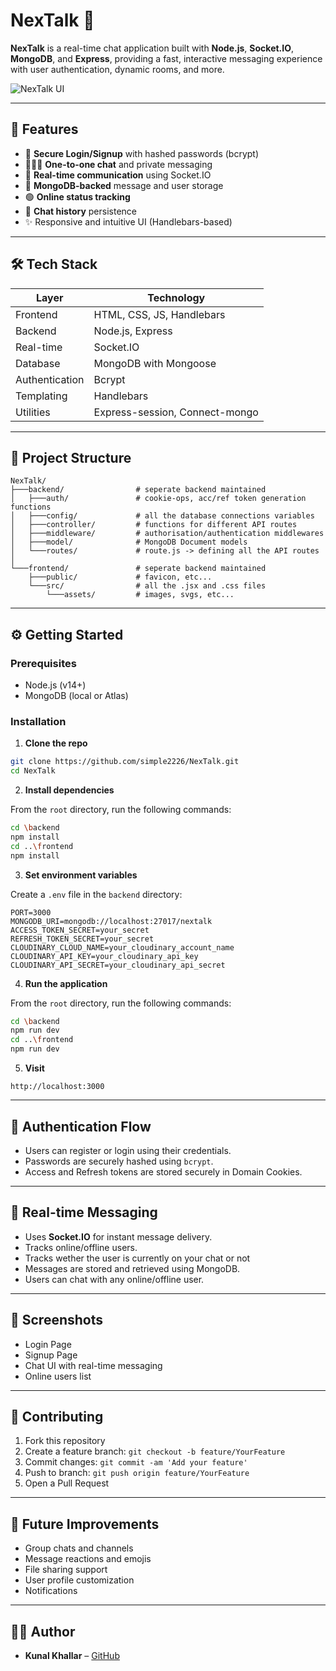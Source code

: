 # NexTalk 💬

**NexTalk** is a real-time chat application built with **Node.js**, **Socket.IO**, **MongoDB**, and **Express**, providing a fast, interactive messaging experience with user authentication, dynamic rooms, and more.

![NexTalk UI](https://github.com/simple2226/NexTalk/assets/preview-image.png) <!-- Replace with a real screenshot if available -->

---

## 🚀 Features

- 🔐 **Secure Login/Signup** with hashed passwords (bcrypt)
- 🧑‍🤝‍🧑 **One-to-one chat** and private messaging
- 💬 **Real-time communication** using Socket.IO
- 📁 **MongoDB-backed** message and user storage
- 🟢 **Online status tracking**
- 📜 **Chat history** persistence
- ✨ Responsive and intuitive UI (Handlebars-based)

---

## 🛠️ Tech Stack

| Layer         | Technology            |
|---------------|------------------------|
| Frontend      | HTML, CSS, JS, Handlebars |
| Backend       | Node.js, Express       |
| Real-time     | Socket.IO              |
| Database      | MongoDB with Mongoose  |
| Authentication| Bcrypt                 |
| Templating    | Handlebars             |
| Utilities     | Express-session, Connect-mongo |

---

## 📁 Project Structure

```
NexTalk/
├───backend/                # seperate backend maintained
│   ├───auth/               # cookie-ops, acc/ref token generation functions
│   ├───config/             # all the database connections variables
│   ├───controller/         # functions for different API routes
│   ├───middleware/         # authorisation/authentication middlewares
│   ├───model/              # MongoDB Document models
│   └───routes/             # route.js -> defining all the API routes
│
└───frontend/               # seperate backend maintained
    ├───public/             # favicon, etc...
    └───src/                # all the .jsx and .css files
        └───assets/         # images, svgs, etc...
```

---

## ⚙️ Getting Started

### Prerequisites

- Node.js (v14+)
- MongoDB (local or Atlas)

### Installation

1. **Clone the repo**

```bash
git clone https://github.com/simple2226/NexTalk.git
cd NexTalk
```

2. **Install dependencies**

From the `root` directory, run the following commands:

```bash
cd \backend
npm install
cd ..\frontend
npm install
```

3. **Set environment variables**

Create a `.env` file in the `backend` directory:

```env
PORT=3000
MONGODB_URI=mongodb://localhost:27017/nextalk
ACCESS_TOKEN_SECRET=your_secret
REFRESH_TOKEN_SECRET=your_secret
CLOUDINARY_CLOUD_NAME=your_cloudinary_account_name
CLOUDINARY_API_KEY=your_cloudinary_api_key
CLOUDINARY_API_SECRET=your_cloudinary_api_secret
```

4. **Run the application**

From the `root` directory, run the following commands:

```bash
cd \backend
npm run dev
cd ..\frontend
npm run dev
```

5. **Visit**

```
http://localhost:3000
```

---

## 🔐 Authentication Flow

- Users can register or login using their credentials.
- Passwords are securely hashed using `bcrypt`.
- Access and Refresh tokens are stored securely in Domain Cookies.

---

## 💬 Real-time Messaging

- Uses **Socket.IO** for instant message delivery.
- Tracks online/offline users.
- Tracks wether the user is currently on your chat or not
- Messages are stored and retrieved using MongoDB.
- Users can chat with any online/offline user.

---

## 📸 Screenshots

<!-- Add actual screenshots if available -->
- Login Page
- Signup Page
- Chat UI with real-time messaging
- Online users list

---

## 🙌 Contributing

1. Fork this repository
2. Create a feature branch: `git checkout -b feature/YourFeature`
3. Commit changes: `git commit -am 'Add your feature'`
4. Push to branch: `git push origin feature/YourFeature`
5. Open a Pull Request

---

## 🧠 Future Improvements

- Group chats and channels
- Message reactions and emojis
- File sharing support
- User profile customization
- Notifications

---

## 🧑‍💻 Author

- **Kunal Khallar** – [GitHub](https://github.com/simple2226)